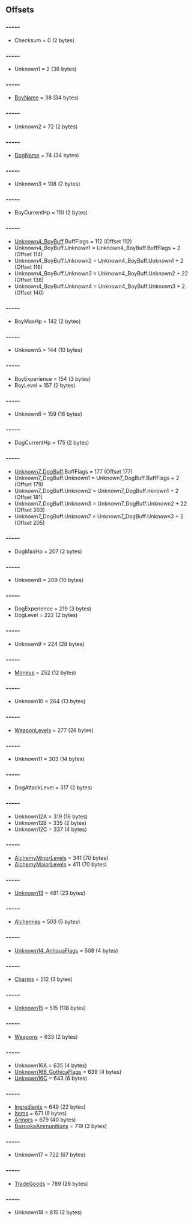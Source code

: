 ﻿## Offsets

### -----
* Checksum = 0 (2 bytes)

### -----
* Unknown1 = 2 (36 bytes)

### -----
* [BoyName](Items/CharacterName.md) = 38 (34 bytes)

### -----
* Unknown2 = 72 (2 bytes)

### -----
* [DogName](Items/CharacterName.md) = 74 (34 bytes)

### -----
* Unknown3 = 108 (2 bytes)

### -----
* BoyCurrentHp = 110 (2 bytes)

### -----
* [Unknown4_BoyBuff](Items/CharacterBuff.md).BuffFlags = 112 (Offset 112)
* Unknown4_BoyBuff.Unknown1 = Unknown4_BoyBuff.BuffFlags + 2 (Offset 114)
* Unknown4_BoyBuff.Unknown2 = Unknown4_BoyBuff.Unknown1 + 2 (Offset 116)
* Unknown4_BoyBuff.Unknown3 = Unknown4_BoyBuff.Unknown2 + 22 (Offset 138)
* Unknown4_BoyBuff.Unknown4 = Unknown4_BoyBuff.Unknown3 + 2 (Offset 140)

### -----
* BoyMaxHp = 142 (2 bytes)

### -----
* Unknown5 = 144 (10 bytes)

### -----
* BoyExperience = 154 (3 bytes)
* BoyLevel = 157 (2 bytes)

### -----
* Unknown6 = 159 (16 bytes)

### -----
* DogCurrentHp = 175 (2 bytes)

### -----
* [Unknown7_DogBuff](Items/CharacterBuff.md).BuffFlags = 177 (Offset 177)
* Unknown7_DogBuff.Unknown1 = Unknown7_DogBuff.BuffFlags + 2 (Offset 179)
* Unknown7_DogBuff.Unknown2 = Unknown7_DogBuff.nknown1 + 2 (Offset 181)
* Unknown7_DogBuff.Unknown3 = Unknown7_DogBuff.Unknown2 + 22 (Offset 203)
* Unknown7_DogBuff.Unknown7 = Unknown7_DogBuff.Unknown3 + 2 (Offset 205)

### -----
* DogMaxHp = 207 (2 bytes)

### -----
* Unknown8 = 209 (10 bytes)

### -----
* DogExperience = 219 (3 bytes)
* DogLevel = 222 (2 bytes)

### -----
* Unknown9 = 224 (28 bytes)

### -----
* [Moneys](Items/Moneys.md) = 252 (12 bytes)

### -----
* Unknown10 = 264 (13 bytes)

### -----
* [WeaponLevels](Items/WeaponLevels.md) = 277 (26 bytes)

### -----
* Unknown11 = 303 (14 bytes)

### -----
* DogAttackLevel = 317 (2 bytes)

### -----
* Unknown12A = 319 (16 bytes)
* Unknown12B = 335 (2 bytes)
* Unknown12C = 337 (4 bytes)

### -----
* [AlchemyMinorLevels](Items/AlchemyLevels.md) = 341 (70 bytes)
* [AlchemyMajorLevels](Items/AlchemyLevels.md) = 411 (70 bytes)

### -----
* [Unknown13](Items/Unknown13.md) = 481 (23 bytes)

### -----
* [Alchemies](Items/Alchemies.md) = 503 (5 bytes)

### -----
* [Unknown14_AntiquaFlags](Items/Enums/Unknown14_AntiquaFlags.md) = 508 (4 bytes) 

### -----
* [Charms](Items/Charms.md) = 512 (3 bytes)

### -----
* [Unknown15](Items/Unknown15.md) = 515 (118 bytes)

### -----
* [Weapons](Items/Weapons.md) = 633 (2 bytes)

### -----
* Unknown16A = 635 (4 bytes)
* [Unknown16B_GothicaFlags](Items/Enums/Unknown16_GothicaFlags.md) = 639 (4 bytes)
* [Unknown16C](Items/Unknown16C.md) = 643 (6 bytes)

### -----
* [Ingredients](Items/Ingredients.md) = 649 (22 bytes)
* [Items](Items/Items.md) = 671 (8 bytes)
* [Armors](Items/Armors.md) = 679 (40 bytes)
* [BazookaAmmunitions](Items/BazookaAmmunitions.md) = 719 (3 bytes)

### -----
* Unknown17 = 722 (67 bytes)

### -----
* [TradeGoods](Items/TradeGoods.md) = 789 (26 bytes)

### -----
* Unknown18 = 815 (2 bytes)